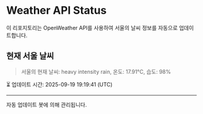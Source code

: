 
# Weather API Status

이 리포지토리는 OpenWeather API를 사용하여 서울의 날씨 정보를 자동으로 업데이트합니다.

## 현재 서울 날씨
> 서울의 현재 날씨: heavy intensity rain, 온도: 17.91°C, 습도: 98%

⏳ 업데이트 시간: 2025-09-19 19:19:41 (UTC)

---
자동 업데이트 봇에 의해 관리됩니다.
